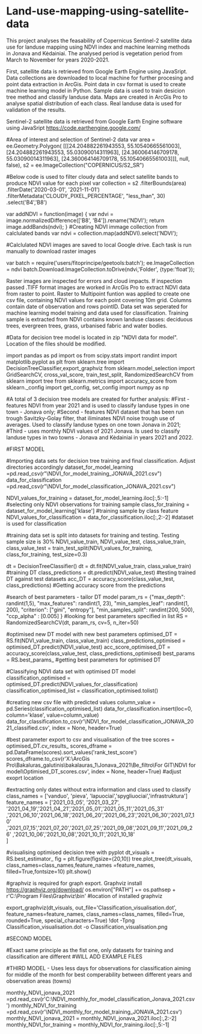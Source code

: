 # Land-use-mapping-using-satellite-data
This project analyses the feasability of Copernicus Sentinel-2 satellite data use for landuse mapping using NDVI index and machine learning methods in Jonava and Kėdainiai. The analysed period is vegetation period from March to November for years 2020-2021. 

First, satellite data is retrieved from Google Earth Engine using JavaSript. Data collections are downloaded to local machine for further procesing and point data extraction in ArcGis. Point data in csv format is used to create machine learning model in Python. Sample data is used to train desicion tree method and classify landuse data. Maps are created in ArcGis Pro to analyse spatial distribution of each class. Real landuse data is used for validation of the results. 

Sentinel-2 satellite data is retrieved from Google Earth Engine software using JavaSript https://code.earthengine.google.com/ 

#Area of interest and selection of Sentinel-2 data
var area = 
ee.Geometry.Polygon(
        [[[24.204882261943553, 55.10540665561003],
          [24.204882261943553, 55.03090014311963],
          [24.360064146709178, 55.03090014311963],
          [24.360064146709178, 55.10540665561003]]], null, false),
    s2 = ee.ImageCollection("COPERNICUS/S2_SR")

#Below code is used to filter cloudy data and select satellite bands to produce NDVI value for each pixel
var collection = s2
  .filterBounds(area)
  .filterDate('2020-03-01', '2021-11-01')
  .filterMetadata('CLOUDY_PIXEL_PERCENTAGE', "less_than", 30)
  .select('B4','B8')   

  var addNDVI = function(image) {
  var ndvi = image.normalizedDifference(['B8', 'B4']).rename('NDVI');
  return image.addBands(ndvi);
}
#Creating NDVI immage collection from calclulated bands 
var ndvi = collection.map(addNDVI).select('NDVI');

#Calclulated NDVI images are saved to local Google drive. Each task is run manually to download raster images

var batch = require('users/fitoprincipe/geetools:batch'); 
ee.ImageCollection = ndvi
batch.Download.ImageCollection.toDrive(ndvi,'Folder',
{type:'float'}); 

Raster images are inspected for errors and cloud impacts. If inspection passed .TIFF format images are worked in ArcGis Pro to extract NDVI data from raster to point. Raster to Multipoint funtion was applied to create one csv file, containing NDVI values for each point covering 10m grid. Columns contain date of observation and rows pointID. Data set was seperated for machine learning model training and data used for classification. Training sample is extracted from NDVI contains known landuse classes: deciduous trees, evergreen trees, grass, urbanised fabric and water bodies. 

#Data for decision tree model is located in zip "NDVI data for model". Location of the files should be modified. 

import pandas as pd
import os
from scipy.stats import randint
import matplotlib.pyplot as plt
from sklearn.tree import DecisionTreeClassifier,export_graphviz
from sklearn.model_selection import GridSearchCV, cross_val_score, train_test_split, RandomizedSearchCV
from sklearn import tree
from sklearn.metrics import accuracy_score
from sklearn._config import get_config, set_config
import numpy as np

#A total of 3 decision tree models are created for further analysis:
#First - features NDVI from year 2021 and is used to classify landuse types in one town - Jonava only;
#Second - features NDVI dataset that has been run trough Savitzky-Golay filter, that iliminates NDVI noise trough use of averages. Used to classify landuse types on one town Jonava in 2021;
#Third - uses monthly NDVI values of 2021 Jonava. Is used to classify landuse types in two towns - Jonava and Kėdainiai in years 2021 and 2022. 

#FIRST MODEL

#Importing data sets for decision tree training and final classification. Adjust directories accordingly
dataset_for_model_learning =pd.read_csv(r"\NDVI_for_model_training_JONAVA_2021.csv")
data_for_classification =pd.read_csv(r"\NDVI_for_model_classification_JONAVA_2021.csv") 


NDVI_values_for_training = dataset_for_model_learning.iloc[:,5:-1] #selecting only NDVI observations for training sample
class_for_training = dataset_for_model_learning['klase'] #training sample by class feature
NDVI_values_for_classification = data_for_classification.iloc[:,2:-2] #dataset is used for classification

#training data set is split into datasets for training and testing. Testing sample size is 30% 
NDVI_value_train, NDVI_value_test, class_value_train, class_value_test = train_test_split(NDVI_values_for_training, class_for_training, test_size=0.3)

dt = DecisionTreeClassifier()
dt = dt.fit(NDVI_value_train, class_value_train) #training DT
class_predictions = dt.predict(NDVI_value_test) #testing trained DT against test datasets
acc_DT = accuracy_score(class_value_test, class_predictions) #Getting accuracy score from the predictions 

#search of best parameters - tailor DT model
param_rs = {"max_depth": randint(1,5),
            "max_features": randint(1, 23),
            "min_samples_leaf": randint(1, 200),
            "criterion": ["gini", "entropy"],
            "min_samples_split": randint(200, 500),
            "ccp_alpha" : [0.005]
         }
#looking for best parameters specified in list
RS = RandomizedSearchCV(dt, param_rs, cv=5, n_iter=50)


#optimised new DT model with new best parameters
optimised_DT = RS.fit(NDVI_value_train, class_value_train)
class_predictions_optimised = optimised_DT.predict(NDVI_value_test)
acc_score_optimised_DT = accuracy_score(class_value_test, class_predictions_optimised)
best_params = RS.best_params_ #getting best parameters for optimised DT

#Classifying NDVI data set with optimised DT model 
classification_optimised = optimised_DT.predict(NDVI_values_for_classification)
classification_optimised_list = classification_optimised.tolist()

#creating new csv file with predicted values 
column_value = pd.Series(classification_optimised_list)
data_for_classification.insert(loc=0, column='klase', value=column_value)
data_for_classification.to_csv(r'\NDVI_for_model_classification_JONAVA_2021_classified.csv', index = None, header=True)

#best parameter export to csv and visualisation of the tree
scores = optimised_DT.cv_results_
scores_dframe = pd.DataFrame(scores).sort_values('rank_test_score')
scores_dframe.to_csv(r'X:\ArcGis Pro\Bakaluras_galutinis\bakalauras_1\Jonava_2021\Be_filtro\For GIT\NDVI for model\Optimised_DT_scores.csv', index = None, header=True) #adjust exoprt location

#extracting only dates without extra information and class used to classify 
class_names = ['vanduo', 'pieva', 'lapuociai','spygliuociai','infrastruktura']
feature_names = ['2021_03_05', '2021_03_27', '2021_04_19','2021_04_21','2021_05_01','2021_05_11','2021_05_31'
                ,'2021_06_10','2021_06_18','2021_06_20','2021_06_23','2021_06_30','2021_07_10'
                ,'2021_07_15','2021_07_20','2021_07_25','2021_09_08','2021_09_11','2021_09_26'
                ,'2021_10_06','2021_10_08','2021_10_11','2021_10_18'  
                ]

#visualising optimised decision tree with pyplot
dt_visuals = RS.best_estimator_
fig = plt.figure(figsize=(20,10)) 
tree.plot_tree(dt_visuals, class_names=class_names,feature_names =feature_names, filled=True,fontsize=10)
plt.show()

#graphviz is required for graph export. Graphviz install https://graphviz.org/download/
os.environ["PATH"] += os.pathsep + r'C:\Program Files\Graphviz\bin' #location of installed graphviz

export_graphviz(dt_visuals, out_file='Classification_visualisation.dot',
                feature_names=feature_names,
                class_names=class_names,
                filled=True, rounded=True, special_characters=True)
!dot -Tpng Classification_visualisation.dot -o Classification_visualisation.png

#SECOND MODEL 

#Exact same principle as the fist one, only datasets for training and classification are different 
#WILL ADD EXAMPLE FILES

#THIRD MODEL - Uses less days for observations for classification aiming for middle of the month for best comperability between different years and observation areas (towns)

monthly_NDVI_jonava_2021 =pd.read_csv(r'C:\NDVI_monthly_for_model_classification_Jonava_2021.csv')
monthly_NDVI_for_training =pd.read_csv(r'\NDVI_monthly_for_model_training_JONAVA_2021.csv')
monthly_NDVI_jonava_2021 = monthly_NDVI_jonava_2021.iloc[:,2:-2]
monthly_NDVI_for_training = monthly_NDVI_for_training.iloc[:,5:-1]



